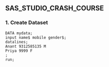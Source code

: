 ## SAS_STUDIO_CRASH_COURSE

### 1. Create Dataset

```.sas
DATA mydata;
input name$ mobile gender$;
datalines;
Anant 9312585135 M
Priya 9999 F
;
run;
```
